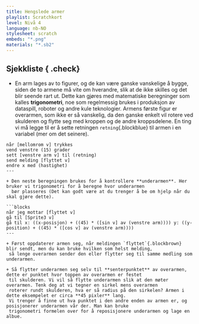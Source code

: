 ```yaml
---
title: Hengslede armer
playlist: Scratchkort
level: Nivå 4
language: nb-NO
stylesheet: scratch
embeds: "*.png"
materials: "*.sb2"
---
```


## Sjekkliste { .check}

+ En arm lages av to figurer, og de kan være ganske vanskelige å bygge, siden de to armene må vite om hverandre, slik
 at de ikke skilles og det blir seende rart ut. Dette kan gjøres med matematiske beregninger som kalles **trigonometri**,
 noe som regelmessig brukes i produksjon av dataspill, roboter og andre kule teknologier. Armens første figur er overarmen,
 som ikke er så vanskelig, da den ganske enkelt vil rotere ved skulderen og flytte seg med kroppen og de andre
 kroppsdelene. En ting vi må legge til er å sette retningen `retning`{.blockblue} til armen i en variabel (mer om det seinere).

```blocks
når [mellomrom v] trykkes 
vend venstre (15) grader
sett [venstre arm v] til (retning)
send melding [flyttet v]
endre x med (hastighet)
---

+ Den neste beregningen brukes for å kontrollere **underarmen**. Her bruker vi trigonometri for å beregne hvor underarmen
  bør plasseres (Det kan godt være at du trenger å be om hjelp når du skal gjøre dette).

```blocks
når jeg mottar [flyttet v]
gå til [Sprite3 v]
gå til x: ((x-posisjon) + ((45) * ([sin v] av (venstre arm)))) y: ((y-position) + ((45) * ([cos v] av (venstre arm))))
---

+ Først oppdaterer armen seg, når meldingen `flyttet`{.blockbrown} blir sendt, men du kan bruke hvilken som helst melding,
 så lenge overarmen sender den eller flytter seg til samme medling som underarmen.

+ Så flytter underarmen seg selv til **senterpunktet** av overarmen, dette er punktet hvor toppen av overarmen er festet
 til skulderen. Vi vil så flytte underarmen slik at den møter overarmen. Tenk deg at vi tegner en sirkel mens overarmen
 roterer rundt skulderen, hva er så radius på den sirkelen? Armen i dette eksempelet er circa **45 pixler** lang.
 Vi trenger å finne ut hva punktet i den andre enden av armen er, og posisjonerer underarmen vår der. Man kan bruke
 trigonometri formelen over for å reposisjonere underarmen og lage en albue.

